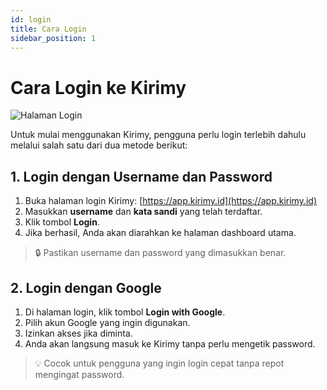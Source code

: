 ```yaml
---
id: login
title: Cara Login
sidebar_position: 1
---
```


# Cara Login ke Kirimy

![Halaman Login](/img/screenshots/login-page.png)

Untuk mulai menggunakan Kirimy, pengguna perlu login terlebih dahulu melalui salah satu dari dua metode berikut:

## 1. Login dengan Username dan Password

1. Buka halaman login Kirimy: [https://app.kirimy.id](https://app.kirimy.id)
2. Masukkan **username** dan **kata sandi** yang telah terdaftar.
3. Klik tombol **Login**.
4. Jika berhasil, Anda akan diarahkan ke halaman dashboard utama.

> 🔒 Pastikan username dan password yang dimasukkan benar.

## 2. Login dengan Google

1. Di halaman login, klik tombol **Login with Google**.
2. Pilih akun Google yang ingin digunakan.
3. Izinkan akses jika diminta.
4. Anda akan langsung masuk ke Kirimy tanpa perlu mengetik password.

> 💡 Cocok untuk pengguna yang ingin login cepat tanpa repot mengingat password.

